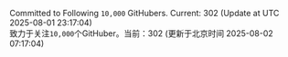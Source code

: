 Committed to Following `10,000` GitHubers. Current: <!-- FOLLOWING_COUNT -->302<!-- FOLLOWING_COUNT --> (Update at UTC <!-- LAST_UPDATED -->2025-08-01 23:17:04<!-- LAST_UPDATED -->)<br>
致力于关注`10,000`个GitHuber。当前：<!-- FOLLOWING_COUNT -->302<!-- FOLLOWING_COUNT --> (更新于北京时间 <!-- LAST_UPDATED_CST -->2025-08-02 07:17:04<!-- LAST_UPDATED_CST -->)
